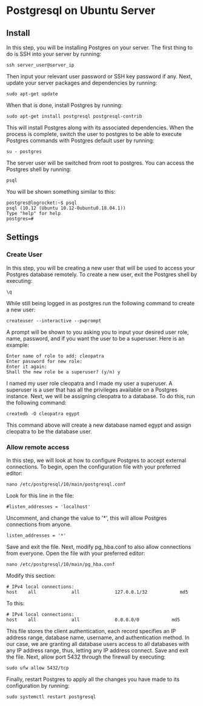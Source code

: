 # Postgresql on Ubuntu Server

## Install

In this step, you will be installing Postgres on your server. The first thing to do is SSH into your server by running:

```commandline
ssh server_user@server_ip
```
Then input your relevant user password or SSH key password if any. Next, update your server packages and dependencies by running:

```commandline
sudo apt-get update
```

When that is done, install Postgres by running:

```commandline
sudo apt-get install postgresql postgresql-contrib
```

This will install Postgres along with its associated dependencies. When the process is complete, switch the user to postgres to be able to execute Postgres commands with Postgres default user by running:

```commandline
su - postgres
```

The server user will be switched from root to postgres. You can access the Postgres shell by running:

```commandline
psql
```

You will be shown something similar to this:

```commandline
postgres@logrocket:~$ psql
psql (10.12 (Ubuntu 10.12-0ubuntu0.18.04.1))
Type "help" for help
postgres=#
```

## Settings

### Create User

In this step, you will be creating a new user that will be used to access your Postgres database remotely. To create a new user, exit the Postgres shell by executing:

```commandline
\q
``` 

While still being logged in as postgres run the following command to create a new user:

```commandline
createuser --interactive --pwprompt
```

A prompt will be shown to you asking you to input your desired user role, name, password, and if you want the user to be a superuser. Here is an example:

```commandline
Enter name of role to add: cleopatra
Enter password for new role:
Enter it again:
Shall the new role be a superuser? (y/n) y
```

I named my user role cleopatra and I made my user a superuser. A superuser is a user that has all the privileges available on a Postgres instance. Next, we will be assigning cleopatra to a database. To do this, run the following command:

```commandline
createdb -O cleopatra egypt
```

This command above will create a new database named egypt and assign cleopatra to be the database user.

### Allow remote access

In this step, we will look at how to configure Postgres to accept external connections. To begin, open the configuration file with your preferred editor:

```commandline
nano /etc/postgresql/10/main/postgresql.conf
```

Look for this line in the file:

```commandline
#listen_addresses = 'localhost'
```

Uncomment, and change the value to '*', this will allow Postgres connections from anyone.

```commandline
listen_addresses = '*'
```

Save and exit the file. Next, modify pg_hba.conf to also allow connections from everyone. Open the file with your preferred editor:

```commandline
nano /etc/postgresql/10/main/pg_hba.conf
```

Modify this section:

```commandline
# IPv4 local connections:
host    all             all             127.0.0.1/32            md5
```

To this:

```commandline
# IPv4 local connections:
host    all             all             0.0.0.0/0            md5
```

This file stores the client authentication, each record specifies an IP address range, database name, username, and authentication method. In our case, we are granting all database users access to all databases with any IP address range, thus, letting any IP address connect. Save and exit the file. Next, allow port 5432 through the firewall by executing:

```commandline
sudo ufw allow 5432/tcp
```

Finally, restart Postgres to apply all the changes you have made to its configuration by running:

```commandline
sudo systemctl restart postgresql
```
